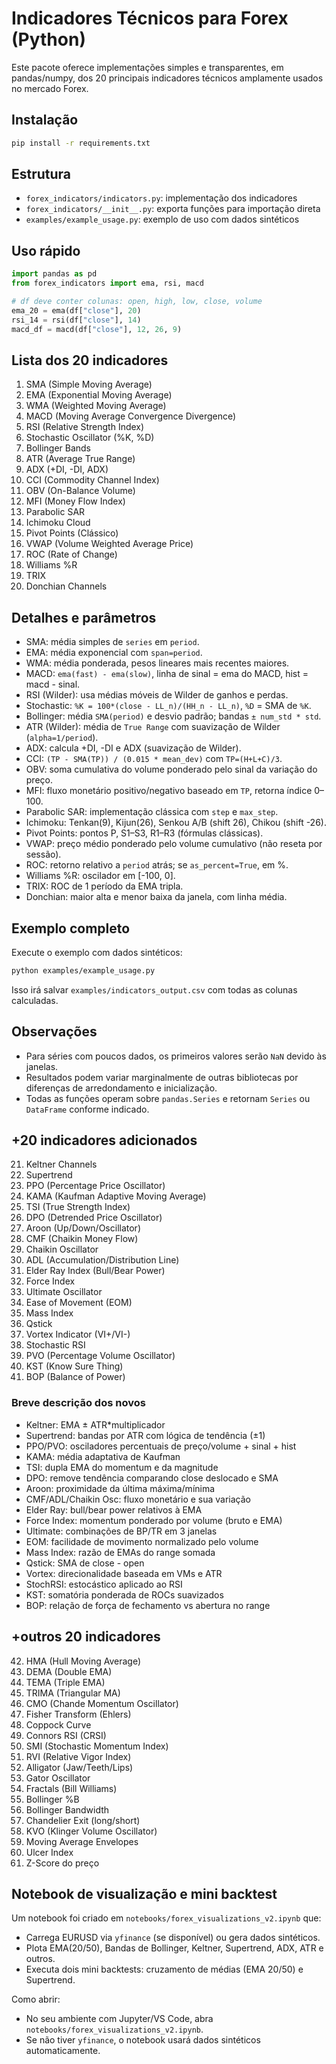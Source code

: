 # Indicadores Técnicos para Forex (Python)

Este pacote oferece implementações simples e transparentes, em pandas/numpy, dos 20 principais indicadores técnicos amplamente usados no mercado Forex.

## Instalação

```bash
pip install -r requirements.txt
```

## Estrutura

- `forex_indicators/indicators.py`: implementação dos indicadores
- `forex_indicators/__init__.py`: exporta funções para importação direta
- `examples/example_usage.py`: exemplo de uso com dados sintéticos

## Uso rápido

```python
import pandas as pd
from forex_indicators import ema, rsi, macd

# df deve conter colunas: open, high, low, close, volume
ema_20 = ema(df["close"], 20)
rsi_14 = rsi(df["close"], 14)
macd_df = macd(df["close"], 12, 26, 9)
```

## Lista dos 20 indicadores

1. SMA (Simple Moving Average)
2. EMA (Exponential Moving Average)
3. WMA (Weighted Moving Average)
4. MACD (Moving Average Convergence Divergence)
5. RSI (Relative Strength Index)
6. Stochastic Oscillator (%K, %D)
7. Bollinger Bands
8. ATR (Average True Range)
9. ADX (+DI, -DI, ADX)
10. CCI (Commodity Channel Index)
11. OBV (On-Balance Volume)
12. MFI (Money Flow Index)
13. Parabolic SAR
14. Ichimoku Cloud
15. Pivot Points (Clássico)
16. VWAP (Volume Weighted Average Price)
17. ROC (Rate of Change)
18. Williams %R
19. TRIX
20. Donchian Channels

## Detalhes e parâmetros

- SMA: média simples de `series` em `period`.
- EMA: média exponencial com `span=period`.
- WMA: média ponderada, pesos lineares mais recentes maiores.
- MACD: `ema(fast) - ema(slow)`, linha de sinal = ema do MACD, hist = macd - sinal.
- RSI (Wilder): usa médias móveis de Wilder de ganhos e perdas.
- Stochastic: `%K = 100*(close - LL_n)/(HH_n - LL_n)`, `%D` = SMA de `%K`.
- Bollinger: média `SMA(period)` e desvio padrão; bandas `± num_std * std`.
- ATR (Wilder): média de `True Range` com suavização de Wilder (`alpha=1/period`).
- ADX: calcula +DI, -DI e ADX (suavização de Wilder).
- CCI: `(TP - SMA(TP)) / (0.015 * mean_dev)` com `TP=(H+L+C)/3`.
- OBV: soma cumulativa do volume ponderado pelo sinal da variação do preço.
- MFI: fluxo monetário positivo/negativo baseado em `TP`, retorna índice 0–100.
- Parabolic SAR: implementação clássica com `step` e `max_step`.
- Ichimoku: Tenkan(9), Kijun(26), Senkou A/B (shift 26), Chikou (shift -26).
- Pivot Points: pontos P, S1–S3, R1–R3 (fórmulas clássicas).
- VWAP: preço médio ponderado pelo volume cumulativo (não reseta por sessão).
- ROC: retorno relativo a `period` atrás; se `as_percent=True`, em %.
- Williams %R: oscilador em [-100, 0].
- TRIX: ROC de 1 período da EMA tripla.
- Donchian: maior alta e menor baixa da janela, com linha média.

## Exemplo completo

Execute o exemplo com dados sintéticos:

```bash
python examples/example_usage.py
```

Isso irá salvar `examples/indicators_output.csv` com todas as colunas calculadas.

## Observações

- Para séries com poucos dados, os primeiros valores serão `NaN` devido às janelas.
- Resultados podem variar marginalmente de outras bibliotecas por diferenças de arredondamento e inicialização.
- Todas as funções operam sobre `pandas.Series` e retornam `Series` ou `DataFrame` conforme indicado.

## +20 indicadores adicionados

21. Keltner Channels
22. Supertrend
23. PPO (Percentage Price Oscillator)
24. KAMA (Kaufman Adaptive Moving Average)
25. TSI (True Strength Index)
26. DPO (Detrended Price Oscillator)
27. Aroon (Up/Down/Oscillator)
28. CMF (Chaikin Money Flow)
29. Chaikin Oscillator
30. ADL (Accumulation/Distribution Line)
31. Elder Ray Index (Bull/Bear Power)
32. Force Index
33. Ultimate Oscillator
34. Ease of Movement (EOM)
35. Mass Index
36. Qstick
37. Vortex Indicator (VI+/VI-)
38. Stochastic RSI
39. PVO (Percentage Volume Oscillator)
40. KST (Know Sure Thing)
41. BOP (Balance of Power)

### Breve descrição dos novos
- Keltner: EMA ± ATR*multiplicador
- Supertrend: bandas por ATR com lógica de tendência (±1)
- PPO/PVO: osciladores percentuais de preço/volume + sinal + hist
- KAMA: média adaptativa de Kaufman
- TSI: dupla EMA do momentum e da magnitude
- DPO: remove tendência comparando close deslocado e SMA
- Aroon: proximidade da última máxima/mínima
- CMF/ADL/Chaikin Osc: fluxo monetário e sua variação
- Elder Ray: bull/bear power relativos à EMA
- Force Index: momentum ponderado por volume (bruto e EMA)
- Ultimate: combinações de BP/TR em 3 janelas
- EOM: facilidade de movimento normalizado pelo volume
- Mass Index: razão de EMAs do range somada
- Qstick: SMA de close - open
- Vortex: direcionalidade baseada em VMs e ATR
- StochRSI: estocástico aplicado ao RSI
- KST: somatória ponderada de ROCs suavizados
- BOP: relação de força de fechamento vs abertura no range

## +outros 20 indicadores

42. HMA (Hull Moving Average)
43. DEMA (Double EMA)
44. TEMA (Triple EMA)
45. TRIMA (Triangular MA)
46. CMO (Chande Momentum Oscillator)
47. Fisher Transform (Ehlers)
48. Coppock Curve
49. Connors RSI (CRSI)
50. SMI (Stochastic Momentum Index)
51. RVI (Relative Vigor Index)
52. Alligator (Jaw/Teeth/Lips)
53. Gator Oscillator
54. Fractals (Bill Williams)
55. Bollinger %B
56. Bollinger Bandwidth
57. Chandelier Exit (long/short)
58. KVO (Klinger Volume Oscillator)
59. Moving Average Envelopes
60. Ulcer Index
61. Z-Score do preço

## Notebook de visualização e mini backtest

Um notebook foi criado em `notebooks/forex_visualizations_v2.ipynb` que:
- Carrega EURUSD via `yfinance` (se disponível) ou gera dados sintéticos.
- Plota EMA(20/50), Bandas de Bollinger, Keltner, Supertrend, ADX, ATR e outros.
- Executa dois mini backtests: cruzamento de médias (EMA 20/50) e Supertrend.

Como abrir:
- No seu ambiente com Jupyter/VS Code, abra `notebooks/forex_visualizations_v2.ipynb`.
- Se não tiver `yfinance`, o notebook usará dados sintéticos automaticamente.